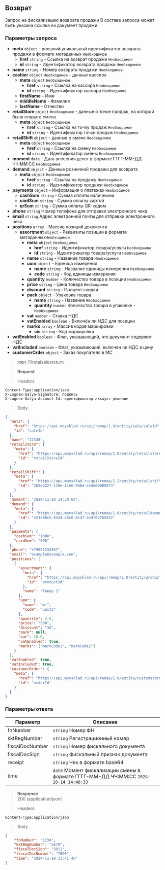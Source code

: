 ## Возврат

Запрос на фискализацию возврата продажи
В составе запроса может быть указана ссылка на документ продажи.

### Параметры запроса
+ **meta** `object` - внешний уникальный идентификатор возврата продажи в формате метаданных `Необходимое`
  + **href** `string` - Ссылка на возврат продажи `Необходимое`
  + **id** `string` - Идентификатор возврата продажи `Необходимое`
+ **name** `string` - Номер возврата продажи `Необходимое`
+ **cashier** `object` `Необходимое` - данные кассира
  + **meta** `object` `Необходимое`
    + **href** `string` - Ссылка на кассира `Необходимое`
    + **id** `string` - Идентификатор кассира `Необходимое`
  + **firstName** - Имя
  + **middleName** - Фамилия
  + **lastName** - Отчество
+ **retailStore** `object` `Необходимое` - данные о точке продаж, на которой была открыта смена
  + **meta** `object` `Необходимое`
    + **href** `string` - Ссылка на точку продаж `Необходимое`
    + **id** `string` - Идентификатор точки продаж `Необходимое`
+ **retailShift** `object` - данные о смене `Необходимое`
  + **meta** `object` `Необходимое`
    + **href** `string` - Ссылка на смену `Необходимое`
    + **id** `string` - Идентификатор смены `Необходимое`
+ **moment** `date` - Дата внесения денег в формате ГГГГ-ММ-ДД ЧЧ:ММ:СС `Необходимое`
+ **demand** `object` - Данные розничной продажи для возврата
  + **meta** `object` `Необходимое`
    + **href** `string` - Ссылка на продажу `Необходимое`
    + **id** `string` - Идентификатор продажи `Необходимое`
+ **payments** `object` - Информация о платежах `Необходимое`
  + **cashSum** `string` - Сумма оплаты наличными
  + **cardSum** `string` - Сумма оплаты картой
  + **qrSum** `string` - Сумма оплаты QR-кодом
+ **phone** `string` Номер телефона для отправки электронного чека
+ **email** `string` Адрес электронной почты для отправки электронного чека
+ **positions** `array` - Массив позиций документа
  + **assortment** `object` - Реквизиты позиции в формате метаданных`Необходимое`
    + **meta** `object` `Необходимое`
      + **href** `string` - Идентификатор товара/услуги `Необходимое`
      + **id** `string` - Идентификатор товара/услуги `Необходимое`
    + **name** `string` - Название товара `Необходимое`
    + **uom** `object` - Единица измерения
      + **name** `string` - Название единицы измерения `Необходимое`
      + **code** `string` - Код единицы измерения
    + **quantity** `number` - Количество товара в позиции `Необходимое`
    + **price** `string` - Цена товара `Необходимое`
    + **discount** `string` - Процент скидки
    + **pack** `object` - Упаковка товара
      + **name** `string` - Название `Необходимое`
      + **quantity** `number` Количество товара в упаковке - `Необходимое`
    + **vat** `number` - Ставка НДС
    + **vatEnabled** `boolean` - Включён ли НДС для позиции
    + **marks** `array` - Массив кодов маркировки
      + **cis** `string` - Код маркировки
+ **vatEnabled** `boolean` - Флаг, указывающий, что документ содержит НДС
+ **vatIncluded** `boolean` - Флаг, указывающий, включён ли НДС в цену
+ **customerOrder** `object` - Заказ покупателя в МС

> **`POST`**
> /1/retaisalesreturn

> **Request**

> Headers

```
Content-Type:application/json
X-Lognex-Galya-Signature: подпись
X-Lognex-Galya-Account-Id: идентификатор аккаунт-решение
```

> Body

```json
{
  "meta": {
    "href": "https://api.moysklad.ru/api/remap/1.0/entity/sale/saleId",
    "id": "saleId"
  },
  "name": "12345",
  "retailstore": {
    "meta": {
      "href": "https://api.moysklad.ru/api/remap/1.0/entity/retailstore/retailStoreId",
      "id": "retailStoreId"
    }
  },
  "retailShift": {
    "meta": {
      "href": "https://api.moysklad.ru/api/remap/1.2/entity/retailshift/2b5eb22f-139e-11e6-9464-e4de00000073",
      "id": "2b5eb22f-139e-11e6-9464-e4de00000073"
    }
  },
  "moment": "2024-11-20 14:30:00",
  "demand": {
    "meta": {
      "href": "https://api.moysklad.ru/api/remap/1.0/entity/retaildemand/retaildemandid/",
      "id": "e21d80cb-8344-43c6-8c47-bedf0b7b5822"
    }
  },
  "payments": {
    "cashSum": "1000",
    "cardSum": "500"
  },
  "phone": "+79051234567",
  "email": "example@example.com",
  "positions": [
    {
      "assortment": {
        "meta": {
          "href": "https://api.moysklad.ru/api/remap/1.0/entity/product/productId",
          "id": "productId"
        },
        "name": "Товар 1"
      },
      "uom": {
        "name": "шт",
        "code": "unit1"
      },
      "quantity": 2.0,
      "price": "500",
      "discount": "10",
      "pack": null,
      "vat": 18.0,
      "vatEnabled": true,
      "marks": ["markCode1", "markCode2"]
    }
  ],
  "vatEnabled": true,
  "vatIncluded": true,
  "customerOrder": {
    "meta": {
      "href": "https://api.moysklad.ru/api/remap/1.0/entity/customerorder/orderId",
      "id": "orderId"
    }
  }
}
```

### Параметры ответа
| Параметр        | Описание                                                                             |
|-----------------|--------------------------------------------------------------------------------------|
| fnNumber        | `string` Номер ФН                                                                    |
| kktRegNumber    | `string` Регистрационный номер                                                       |
| fiscalDocNumber | `string` Номер фискального документа                                                 |
| fiscalDocSign   | `string` Фискальный признак документа                                                |
| receipt         | `string` Чек в формате base64                                                        |
| time            | `date` Момент фискализации смены в формате ГГГГ-ММ-ДД ЧЧ:ММ:СС `2024-10-14 14:48:33` |

> **Response**   
> 200 (application/json)

> Headers

```
Content-Type:application/json
```

> Body

```json
{
    "fnNumber": "1234",
    "kktRegNumber": "5678",
    "fiscalDocSign": "9012",
    "fiscalDocNumber": "7890",
    "time": "2024-11-18 21:41:46"
}
```

